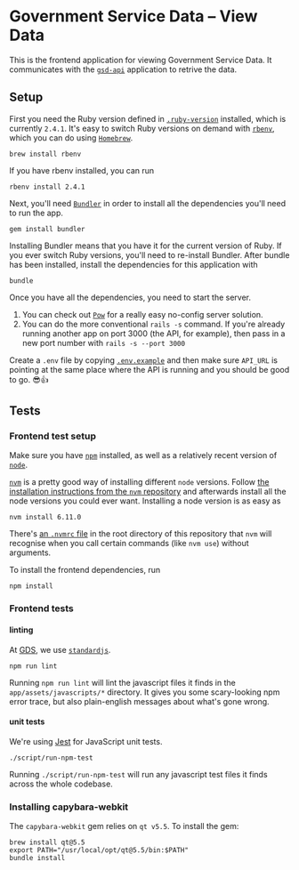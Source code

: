 # Government Service Data – View Data

This is the frontend application for viewing Government Service Data. It communicates with the [`gsd-api`](https://github.com/alphagov/gsd-api-rails) application to retrive the data.

## Setup

First you need the Ruby version defined in [`.ruby-version`](https://github.com/alphagov/gsd-view-data/blob/master/.ruby-version) installed, which is currently `2.4.1`. It's easy to switch Ruby versions on demand with [`rbenv`](http://rbenv.org/), which you can do using [`Homebrew`](https://brew.sh/).

```
brew install rbenv
```

If you have rbenv installed, you can run

```
rbenv install 2.4.1
```

Next, you'll need [`Bundler`](http://bundler.io/) in order to install all the dependencies you'll need to run the app.

```
gem install bundler
```

Installing Bundler means that you have it for the current version of Ruby. If you ever switch Ruby versions, you'll need to re-install Bundler.
After bundle has been installed, install the dependencies for this application with

```
bundle
```

Once you have all the dependencies, you need to start the server.

1. You can check out [`Pow`](http://pow.cx/) for a really easy no-config server solution.
2. You can do the more conventional `rails -s` command. If you're already running another app on port 3000 (the API, for example), then pass in a new port number with `rails -s --port 3000`

Create a `.env` file by copying [`.env.example`](https://github.com/alphagov/gsd-view-data/blob/master/.env.example) and then make sure `API_URL` is pointing at the same place where the API is running and you should be good to go. 😎👍

## Tests

### Frontend test setup

Make sure you have [`npm`](https://www.npmjs.com/get-npm) installed, as well as a relatively recent version of [`node`](https://nodejs.org/en/).

[`nvm`](https://github.com/creationix/nvm) is a pretty good way of installing different `node` versions. Follow [the installation instructions from the `nvm` repository](https://github.com/creationix/nvm#installation) and afterwards install all the node versions you could ever want. Installing a node version is as easy as

```
nvm install 6.11.0
```

There's [an `.nvmrc` file](https://github.com/creationix/nvm#nvmrc) in the root directory of this repository that `nvm` will recognise when you call certain commands (like `nvm use`) without arguments.

To install the frontend dependencies, run

```
npm install
```

### Frontend tests

#### linting

At [GDS](https://github.com/alphagov/styleguides/blob/master/js.md#linting), we use [`standardjs`](https://standardjs.com/).

```
npm run lint
```

Running `npm run lint` will lint the javascript files it finds in the `app/assets/javascripts/*` directory. It gives you some scary-looking npm error trace, but also plain-english messages about what's gone wrong.

#### unit tests

We're using [Jest](https://facebook.github.io/jest/) for JavaScript unit tests.

```
./script/run-npm-test
```

Running `./script/run-npm-test` will run any javascript test files it finds across the whole codebase.

### Installing capybara-webkit

The `capybara-webkit` gem relies on `qt v5.5`. To install the gem:

    brew install qt@5.5
    export PATH="/usr/local/opt/qt@5.5/bin:$PATH"
    bundle install
